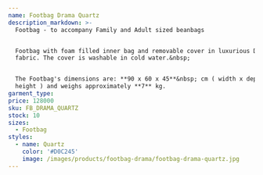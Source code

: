 ```yaml
---
name: Footbag Drama Quartz
description_markdown: >-
  Footbag - to accompany Family and Adult sized beanbags


  Footbag with foam filled inner bag and removable cover in luxurious Drama
  fabric. The cover is washable in cold water.&nbsp;


  The Footbag's dimensions are: **90 x 60 x 45**&nbsp; cm ( width x depth x
  height ) and weighs approximately **7** kg.
garment_type:
price: 128000
sku: FB_DRAMA_QUARTZ
stock: 10
sizes:
  - Footbag
styles:
  - name: Quartz
    color: '#D0C245'
    image: /images/products/footbag-drama/footbag-drama-quartz.jpg
---
```

